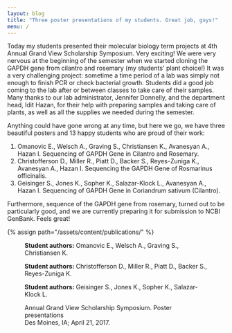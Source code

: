 ```yaml
---
layout: blog
title: "Three poster presentations of my students. Great job, guys!"
menu: /
---
```


Today my students presented their molecular biology term projects at 4th Annual Grand View
Scholarship Symposium. Very exciting! <!--more-->We were very nervous at the beginning of the semester when we
started cloning the GAPDH gene from cilantro and rosemary (my students' plant choice!) It was a very
challenging project: sometime a time period of a lab was simply not enough to finish PCR or check
bacterial growth. Students did a good job coming to the lab after or between classes to take care of
their samples. Many thanks to our lab administrator, Jennifer Donnelly, and the department head,
Idit Hazan, for their help with preparing samples and taking care of plants, as well as all the
supplies we needed during the semester.

Anything could have gone wrong at any time, but here we go, we have three beautiful posters and 13
happy students who are proud of their work:

1. Omanovic E., Welsch A., Graving S., Christiansen K., Avanesyan A., Hazan I. Sequencing of GAPDH Gene
in Cilantro and Rosemary.
1. Christofferson D., Miller R., Piatt D., Backer S., Reyes-Zuniga K., Avanesyan A., Hazan I.
Sequencing the GAPDH Gene of Rosmarinus officinalis.
1. Geisinger S., Jones K., Sopher K., Salazar-Klock L., Avanesyan A., Hazan I. Sequencing of GAPDH Gene
in Coriandrum sativum (Cilantro).

Furthermore, sequence of the GAPDH gene from rosemary, turned out to be particularly good, and we
are currently preparing it for submission to NCBI GenBank. Feels great!

{% assign path="/assets/content/publications/" %}

<div class="row mt-4 mb-4">
  <div class="col-12 col-md col-sm-6">
    <figure class="figure mb-0">
      <a href="{{ site.baseurl }}{{ path }}2017_studentposter1.pdf">
        <img class="ic4f-thumb figure-img img-fluid" src="{{ site.baseurl }}{{ path }}2017_studentposter1.jpg" alt=""></a>
      <figcaption class="figure-caption text-left">
        <strong>Student authors:</strong> Omanovic E., Welsch A., Graving S., Christiansen K.</figcaption>
    </figure>
  </div>
  <div class="col-12 col-md col-sm-6">
    <figure class="figure mb-0">
      <a href="{{ site.baseurl }}{{ path }}2017_studentposter2.pdf">
        <img class="ic4f-thumb figure-img img-fluid" src="{{ site.baseurl }}{{ path }}2017_studentposter2.jpg" alt=""></a>
      <figcaption class="figure-caption text-left">
        <strong>Student authors:</strong> Christofferson D., Miller R., Piatt D., Backer S., Reyes-Zuniga K.</figcaption>
    </figure>
  </div>
  <div class="col-12 col-md col-sm-6">
    <figure class="figure mb-0">
      <a href="{{ site.baseurl }}{{ path }}2017_studentposter3.pdf">
        <img class="ic4f-thumb figure-img img-fluid" src="{{ site.baseurl }}{{ path }}2017_studentposter3.jpg" alt=""></a>
      <figcaption class="figure-caption text-left">
        <strong>Student authors:</strong> Geisinger S., Jones K., Sopher K., Salazar-Klock L.</figcaption>
    </figure>
  </div>
</div>


<figure class="text-center">
    <img class="ic4f-mtrig ic4f-zoomin figure-img img-fluid w-40" src="{{ site.baseurl }}/assets/content/courses/molecularbiology/gv_symposium.jpg" alt="">
    <figcaption class="figure-caption">Annual Grand View Scholarship Symposium. Poster presentations<br> Des Moines, IA; April 21, 2017.</figcaption>
</figure>
